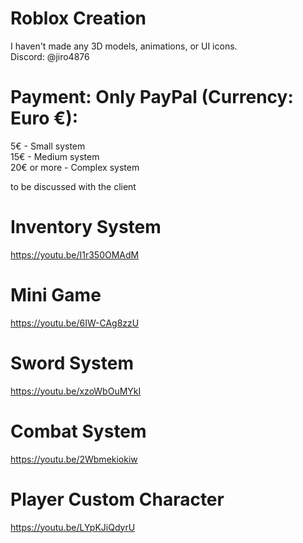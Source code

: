 # Roblox Creation  
I haven't made any 3D models, animations, or UI icons.  
Discord: @jiro4876  

# Payment: Only PayPal (Currency: Euro €):

5€ - Small system  
15€ - Medium system  
20€ or more - Complex system

to be discussed with the client

# Inventory System  
https://youtu.be/I1r350OMAdM

# Mini Game  
https://youtu.be/6IW-CAg8zzU

# Sword System  
https://youtu.be/xzoWbOuMYkI

# Combat System  
https://youtu.be/2Wbmekiokiw

# Player Custom Character  
https://youtu.be/LYpKJiQdyrU
